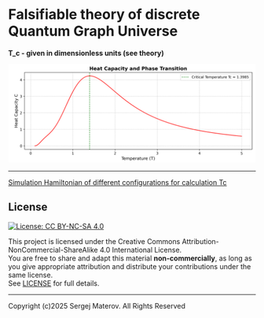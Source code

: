 # Falsifiable theory of discrete Quantum Graph Universe  
**T_c - given in dimensionless units (see theory)**  

![SimResult](Simulator/results_plot.png)

---

 
[Simulation Hamiltonian of different configurations for calculation Tc](Simulator/)

## License
[![License: CC BY-NC-SA 4.0](https://licensebuttons.net/l/by-nc-sa/4.0/88x31.png)](https://creativecommons.org/licenses/by-nc-sa/4.0/)

This project is licensed under the Creative Commons Attribution-NonCommercial-ShareAlike 4.0 International License.  
You are free to share and adapt this material **non-commercially**, as long as you give appropriate attribution and distribute your contributions under the same license.  
See [LICENSE](LICENSE) for full details.


---
Copyright (c)2025 Sergej Materov. All Rights Reserved

